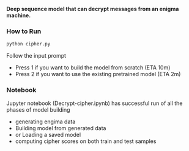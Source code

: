 **Deep sequence model that can decrypt messages from an enigma machine.**

### How to Run

```python
python cipher.py
```

Follow the input prompt
- Press 1 if you want to build the model from scratch (ETA 10m)
- Press 2 if you want to use the existing pretrained model (ETA 2m)

### Notebook

Jupyter notebook (Decrypt-cipher.ipynb) has successful run of all the phases of model building
 - generating engima data
 - Building model from generated data
-  or Loading a saved model
-  computing cipher scores on both train and test samples  